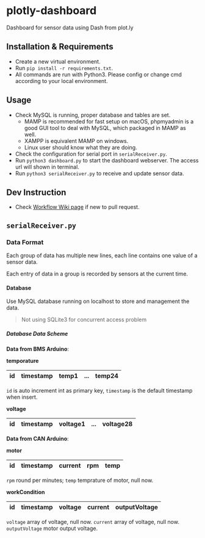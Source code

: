 # plotly-dashboard

Dashboard for sensor data using Dash from plot.ly

## Installation & Requirements
- Create a new virtual environment.
- Run `pip install -r requirements.txt`.
- All commands are run with Python3. Please config or change cmd according to your local environment.

## Usage
- Check MySQL is running, proper database and tables are set.
  - MAMP is recommended for fast setup on macOS, phpmyadmin is a good GUI tool to deal with MySQL, which packaged in MAMP as well.
  - XAMPP is equivalent MAMP on windows.
  - Linux user should know what they are doing.
- Check the configuration for serial port in `serialReceiver.py`.
- Run `python3 dashboard.py` to start the dashboard webserver. The access url will shown in terminal.
- Run `python3 serialReceiver.py` to receive and update sensor data.

## Dev Instruction
- Check [Workflow Wiki page](https://github.com/USCSolarCarStrategyTeam/plotly-dashboard/wiki/Workflow) if new to pull request.

## `serialReceiver.py`

### Data Format
Each group of data has multiple new lines, each line contains one value
of a sensor data.

Each entry of data in a group is recorded by sensors at the current time.

#### Database
Use MySQL database running on localhost to store and management the data.
> Not using SQLite3 for concurrent access problem

##### Database Data Scheme
**Data from BMS Arduino**:

**temporature**

|id | timestamp | temp1 | ... | temp24 |
|--- |:-:| :-:| :-:| --:|

`id` is auto increment int as primary key,
`timestamp` is the default timestamp when insert.


**voltage**

|id | timestamp | voltage1 | ... | voltage28 |
|--- |:-:| :-:| :-:| --:|

**Data from CAN Arduino**:

**motor**

|id | timestamp | current | rpm | temp |
|--- |:-:| :-:| :-:| --:|

`rpm` round per minutes;
`temp` temprature of motor, null now.

**workCondition**

|id | timestamp | voltage | current | outputVoltage |
|--- |:-:| :-:| :-:| --:|

`voltage` array of voltage, null now.
`current` array of voltage, null now.
`outputVoltage` motor output voltage.


